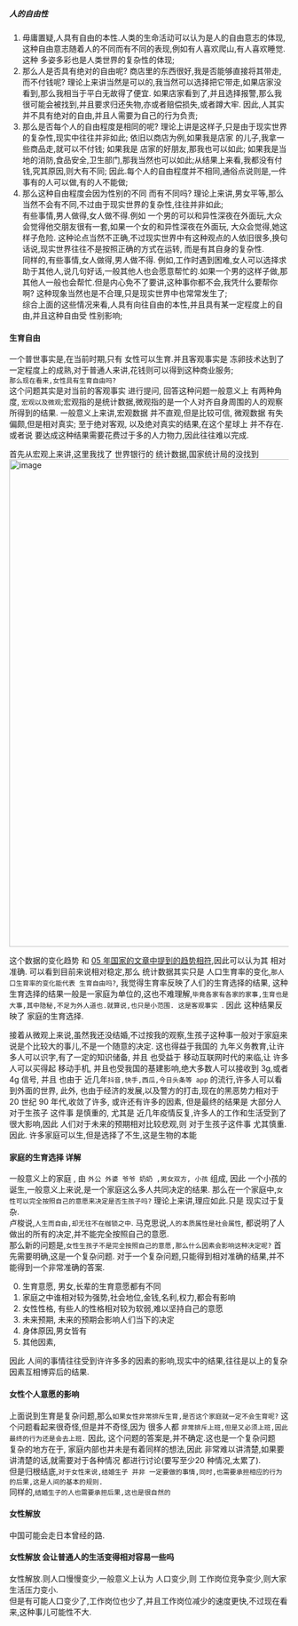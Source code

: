 ##### 人的自由性
1. 毋庸置疑,人具有自由的本性.人类的生命活动可以认为是人的自由意志的体现,这种自由意志随着人的不同而有不同的表现,例如有人喜欢爬山,有人喜欢睡觉. 这种 多姿多彩也是人类世界的复杂性的体现;
2. 那么人是否具有绝对的自由呢? 商店里的东西很好,我是否能够直接将其带走,而不付钱呢? 理论上来讲当然是可以的,我当然可以选择把它带走,如果店家没看到,那么我相当于平白无故得了便宜. 如果店家看到了,并且选择报警,那么我很可能会被找到,并且要求归还失物,亦或者赔偿损失,或者蹲大牢. 因此,人其实并不具有绝对的自由,并且人需要为自己的行为负责;
3. 那么是否每个人的自由程度是相同的呢? 理论上讲是这样子,只是由于现实世界的复杂性,现实中往往并非如此; 依旧以商店为例,如果我是店家
的儿子,我拿一些商品走,就可以不付钱; 如果我是 店家的好朋友,那我也可以如此; 如果我是当地的消防,食品安全,卫生部门,那我当然也可以如此;从结果上来看,我都没有付钱,究其原因,则大有不同; 因此.每个人的自由程度并不相同,通俗点说则是,一件事有的人可以做,有的人不能做;  
4. 那么这种自由程度会因为性别的不同 而有不同吗? 理论上来讲,男女平等,那么当然不会有不同,不过由于现实世界的复杂性,往往并非如此;  
有些事情,男人做得,女人做不得.例如 一个男的可以和异性深夜在外面玩,大众会觉得他交朋友很有一套,如果一个女的和异性深夜在外面玩,
大众会觉得,她这样子危险. 这种论点当然不正确,不过现实世界中有这种观点的人依旧很多,换句话说,现实世界往往不是按照正确的方式在运转,
而是有其自身的复杂性.  
同样的,有些事情,女人做得,男人做不得. 例如,工作时遇到困难,女人可以选择求助于其他人,说几句好话,一般其他人也会愿意帮忙的.如果一个男的这样子做,那其他人一般也会帮忙.但是内心免不了要讲,这种事你都不会,我凭什么要帮你啊? 这种现象当然也是不合理,只是现实世界中也常常发生了;  
综合上面的这些情况来看,人具有向往自由的本性,并且具有某一定程度上的自由,并且这种自由受 性别影响;

#### 生育自由
一个普世事实是,在当前时期,只有 女性可以生育.并且客观事实是 冻卵技术达到了一定程度上的成熟,对于普通人来讲,花钱则可以得到这种商业服务;  
`那么现在看来,女性具有生育自由吗?  `  
这个问题其实是对当前的客观事实 进行提问, 回答这种问题一般意义上 有两种角度, `宏观以及微观`;宏观指的是统计数据,微观指的是一个人对齐自身周围的人的观察所得到的结果.  一般意义上来讲,宏观数据 并不直观,但是比较可信,  微观数据 有失偏颇,但是相对真实; 至于绝对客观,
以及绝对真实的结果,在这个星球上 并不存在.或者说 要达成这种结果需要花费过于多的人力物力,因此往往难以完成.  

首先从宏观上来讲,这里我找了 世界银行的 统计数据,国家统计局的没找到 
<img width="877" alt="image" src="https://user-images.githubusercontent.com/27692261/193245074-e3f5222b-dd74-4287-a721-bcadd2f80734.png">

这个数据的变化趋势 和 [05 年国家的文章中提到的趋势相符](http://www.gov.cn/test/2005-07/26/content_17363.htm),因此可以认为其
相对准确.
可以看到目前来说相对稳定,那么 统计数据其实只是 人口生育率的变化,`那人口生育率的变化能代表 生育自由吗?`, 我觉得生育率反映了人们的生育选择的结果, 这种生育选择的结果一般是一家庭为单位的,这也不难理解,`毕竟各家有各家的家事,生育也是大事,其中隐秘,不足为外人道也.就算说,也只是小范围. 这是客观事实 `. 因此 这种结果反映了 家庭的生育选择.    

接着从微观上来说,虽然我还没结婚,不过按我的观察,生孩子这种事一般对于家庭来说是个比较大的事儿,不是一个随意的决定. 这也得益于我国的
九年义务教育,让许多人可以识字,有了一定的知识储备, 并且 也受益于 移动互联网时代的来临,让 许多人可以买得起 移动手机, 并且也受我国的基建影响,绝大多数人可以接收到 3g,或者 4g 信号, 并且 也由于 近几年`抖音,快手,西瓜,今日头条等 app` 的流行,许多人可以看到外面的世界, 此外, 也由于经济的发展,以及警方的打击,现在的黑恶势力相对于 20 世纪 90 年代,收敛了许多,  或许还有许多的因素, 但是最终的结果是  大部分人对于生孩子 这件事 是慎重的, 尤其是 近几年疫情反复,许多人的工作和生活受到了很大影响,因此 人们对于未来的预期相对比较悲观,则 对于生孩子这件事 尤其慎重. 因此. 许多家庭可以生,但是选择了不生,这是生物的本能

#### 家庭的生育选择 详解
一般意义上的家庭 , 由 `外公 外婆 爷爷 奶奶 ,男女双方, 小孩` 组成, 因此 一个小孩的诞生,一般意义上来说,是一个家庭这么多人共同决定的结果. 那么在一个家庭中,`女性可以完全按照自己的意愿来决定是否生孩子吗?` 理论上来讲,理应如此.只是 现实过于复杂.  
卢梭说,`人生而自由,却无往不在枷锁之中`. 马克思说,`人的本质属性是社会属性`, 都说明了人做出的所有的决定,并不能完全按照自己的意愿.  
那么新的问题是,`女性生孩子不是完全按照自己的意愿,那么什么因素会影响这种决定呢?`
首先需要明确,这是一个复杂问题. 对于一个复杂问题,只能得到相对准确的结果,并不能得到一个非常准确的答案.

0. 生育意愿, 男女,长辈的生育意愿都有不同  
1. 家庭之中谁相对较为强势,社会地位,金钱,名利,权力,都会有影响     
2. 女性性格, 有些人的性格相对较为软弱,难以坚持自己的意愿    
3. 未来预期, 未来的预期会影响人们当下的决定   
4. 身体原因,男女皆有    
5. 其他因素,   

因此 人间的事情往往受到许许多多的因素的影响,现实中的结果,往往是以上的复杂因素互相博弈后的结果.

#### 女性个人意愿的影响
上面说到生育是复杂问题,那么`如果女性非常排斥生育,是否这个家庭就一定不会生育呢?` 这个问题看起来很奇怪,但是并不奇怪,因为 很多人都  `非常排斥上班,但是又必须上班,因此最终的行为还是会去上班.`  因此, 这个问题的答案是,并不确定.这也是一个复杂问题  
复杂的地方在于, 家庭内部也并未是有着同样的想法,因此 非常难以讲清楚,如果要讲清楚的话,就需要对于各种情况 都进行讨论(要写至少20 种情况,太累了).  
但是归根结底,`对于女性来说,结婚生子 并非 一定要做的事情,同时,也需要承担相应的行为的后果,这是人间的基本的规则.`    
同样的,`结婚生子的人也需要承担后果,这也是很自然的`  

####  女性解放 
中国可能会走日本曾经的路. 


#### 女性解放 会让普通人的生活变得相对容易一些吗
女性解放.则人口慢慢变少,一般意义上认为 人口变少,则 工作岗位竞争变少,则大家生活压力变小.   
但是有可能人口变少了,工作岗位也少了,并且工作岗位减少的速度更快,不过现在看来,这种事儿可能性不大.


